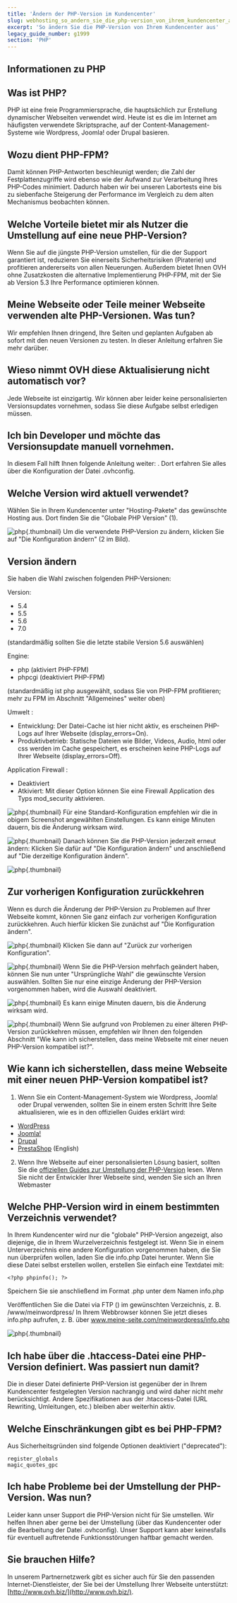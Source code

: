 ```yaml
---
title: 'Ändern der PHP-Version im Kundencenter'
slug: webhosting_so_andern_sie_die_php-version_von_ihrem_kundencenter_aus
excerpt: 'So ändern Sie die PHP-Version von Ihrem Kundencenter aus'
legacy_guide_number: g1999
section: 'PHP'
---
```


## Informationen zu PHP

## Was ist PHP?
PHP ist eine freie Programmiersprache, die hauptsächlich zur Erstellung dynamischer Webseiten verwendet wird.
Heute ist es die im Internet am häufigsten verwendete Skriptsprache, auf der Content-Management-Systeme wie Wordpress, Joomla! oder Drupal basieren.

## Wozu dient PHP-FPM?
Damit können PHP-Antworten beschleunigt werden; die Zahl der Festplattenzugriffe wird ebenso wie der Aufwand zur Verarbeitung Ihres PHP-Codes minimiert. Dadurch haben wir bei unseren Labortests eine bis zu siebenfache Steigerung der Performance im Vergleich zu dem alten Mechanismus beobachten können.

## Welche Vorteile bietet mir als Nutzer die Umstellung auf eine neue PHP-Version?
Wenn Sie auf die jüngste PHP-Version umstellen, für die der Support garantiert ist, reduzieren Sie einerseits Sicherheitsrisiken (Piraterie) und profitieren andererseits von allen Neuerungen.
Außerdem bietet Ihnen OVH ohne Zusatzkosten die alternative Implementierung PHP-FPM, mit der Sie ab Version 5.3 Ihre Performance optimieren können.

## Meine Webseite oder Teile meiner Webseite verwenden alte PHP-Versionen. Was tun?
Wir empfehlen Ihnen dringend, Ihre Seiten und geplanten Aufgaben ab sofort mit den neuen Versionen zu testen. In dieser Anleitung erfahren Sie mehr darüber.

## Wieso nimmt OVH diese Aktualisierung nicht automatisch vor?
Jede Webseite ist einzigartig. Wir können aber leider keine personalisierten Versionsupdates vornehmen, sodass Sie diese Aufgabe selbst erledigen müssen.

## Ich bin Developer und möchte das Versionsupdate manuell vornehmen.
In diesem Fall hilft Ihnen folgende Anleitung weiter: []({legacy}1207). Dort erfahren Sie alles über die Konfiguration der Datei .ovhconfig.


## Welche Version wird aktuell verwendet?
Wählen Sie in Ihrem Kundencenter unter "Hosting-Pakete" das gewünschte Hosting aus. Dort finden Sie die "Globale PHP Version" (1).

![php](images/3278.png){.thumbnail}
Um die verwendete PHP-Version zu ändern, klicken Sie auf "Die Konfiguration ändern" (2 im Bild).


## Version ändern
Sie haben die Wahl zwischen folgenden PHP-Versionen:

Version:

- 5.4
- 5.5
- 5.6
- 7.0

(standardmäßig sollten Sie die letzte stabile Version 5.6 auswählen)

Engine:

- php (aktiviert PHP-FPM)
- phpcgi (deaktiviert PHP-FPM)

(standardmäßig ist php ausgewählt, sodass Sie von PHP-FPM profitieren; mehr zu FPM im Abschnitt "Allgemeines" weiter oben)

Umwelt :

- Entwicklung: Der Datei-Cache ist hier nicht aktiv, es erscheinen PHP-Logs auf Ihrer Webseite (display_errors=On).
- Produktivbetrieb: Statische Dateien wie Bilder, Videos, Audio, html oder css werden im Cache gespeichert, es erscheinen keine PHP-Logs auf Ihrer Webseite (display_errors=Off).

Application Firewall :
- Deaktiviert
- Atkiviert: Mit dieser Option können Sie eine Firewall Application des Typs mod_security aktivieren.



![php](images/4130.png){.thumbnail}
Für eine Standard-Konfiguration empfehlen wir die in obigem Screenshot angewählten Einstellungen.
Es kann einige Minuten dauern, bis die Änderung wirksam wird.

![php](images/3309.png){.thumbnail}
Danach können Sie die PHP-Version jederzeit erneut ändern: Klicken Sie dafür auf "Die Konfiguration ändern" und anschließend auf "Die derzeitige Konfiguration ändern".

![php](images/3310.png){.thumbnail}


## Zur vorherigen Konfiguration zurückkehren
Wenn es durch die Änderung der PHP-Version zu Problemen auf Ihrer Webseite kommt, können Sie ganz einfach zur vorherigen Konfiguration zurückkehren. Auch hierfür klicken Sie zunächst auf "Die Konfiguration ändern".

![php](images/3312.png){.thumbnail}
Klicken Sie dann auf "Zurück zur vorherigen Konfiguration".

![php](images/3311.png){.thumbnail}
Wenn Sie die PHP-Version mehrfach geändert haben, können Sie nun unter "Ursprüngliche Wahl" die gewünschte Version auswählen. Sollten Sie nur eine einzige Änderung der PHP-Version vorgenommen haben, wird die Auswahl deaktiviert.

![php](images/3313.png){.thumbnail}
Es kann einige Minuten dauern, bis die Änderung wirksam wird.

![php](images/3309.png){.thumbnail}
Wenn Sie aufgrund von Problemen zu einer älteren PHP-Version zurückkehren müssen, empfehlen wir Ihnen den folgenden Abschnitt "Wie kann ich sicherstellen, dass meine Webseite mit einer neuen PHP-Version kompatibel ist?".


## Wie kann ich sicherstellen, dass meine Webseite mit einer neuen PHP-Version kompatibel ist?
1. Wenn Sie ein Content-Management-System wie Wordpress, Joomla! oder Drupal verwenden, sollten Sie in einem ersten Schritt Ihre Seite aktualisieren, wie es in den offiziellen Guides erklärt wird:

- [WordPress](http://blog.wpde.org/category/release)
- [Joomla!](https://docs.joomla.org/Portal:Upgrading_Versions/de)
- [Drupal](http://www.drupalcenter.de/handbuch/update)
- [PrestaShop](http://doc.prestashop.com/display/PS16/Updating+PrestaShop) (English)

2. Wenn Ihre Webseite auf einer personalisierten Lösung basiert, sollten Sie die [offiziellen Guides zur Umstellung der PHP-Version](http://php.net/manual/de/appendices.php) lesen.
Wenn Sie nicht der Entwickler Ihrer Webseite sind, wenden Sie sich an Ihren Webmaster

## Welche PHP-Version wird in einem bestimmten Verzeichnis verwendet?
In Ihrem Kundencenter wird nur die "globale" PHP-Version angezeigt, also diejenige, die in Ihrem Wurzelverzeichnis festgelegt ist. Wenn Sie in einem Unterverzeichnis eine andere Konfiguration vorgenommen haben, die Sie nun überprüfen wollen, laden Sie die info.php Datei herunter. 
Wenn Sie diese Datei selbst erstellen wollen, erstellen Sie einfach eine Textdatei mit:

```
<?php phpinfo(); ?>
```

Speichern Sie sie anschließend im Format .php unter dem Namen info.php

Veröffentlichen Sie die Datei via FTP ([]({legacy}1380)) im gewünschten Verzeichnis, z. B. /www/meinwordpress/
In Ihrem Webbrowser können Sie jetzt dieses info.php aufrufen, z. B. über www.meine-seite.com/meinwordpress/info.php

![php](images/3277.png){.thumbnail}


## Ich habe über die .htaccess-Datei eine PHP-Version definiert. Was passiert nun damit?
Die in dieser Datei definierte PHP-Version ist gegenüber der in Ihrem Kundencenter festgelegten Version nachrangig und wird daher nicht mehr berücksichtigt. Andere Spezifikationen aus der .htaccess-Datei (URL Rewriting, Umleitungen, etc.) bleiben aber weiterhin aktiv.


## Welche Einschränkungen gibt es bei PHP-FPM?
Aus Sicherheitsgründen sind folgende Optionen deaktiviert ("deprecated"):

```
register_globals
magic_quotes_gpc
```




## Ich habe Probleme bei der Umstellung der PHP-Version. Was nun?
Leider kann unser Support die PHP-Version nicht für Sie umstellen. Wir helfen Ihnen aber gerne bei der Umstellung (über das Kundencenter oder die Bearbeitung der Datei .ovhconfig). Unser Support kann aber keinesfalls für eventuell auftretende Funktionsstörungen haftbar gemacht werden.

## Sie brauchen Hilfe?
In unserem Partnernetzwerk gibt es sicher auch für Sie den passenden Internet-Dienstleister, der Sie bei der Umstellung Ihrer Webseite unterstützt: [http://www.ovh.biz/](http://www.ovh.biz/).

